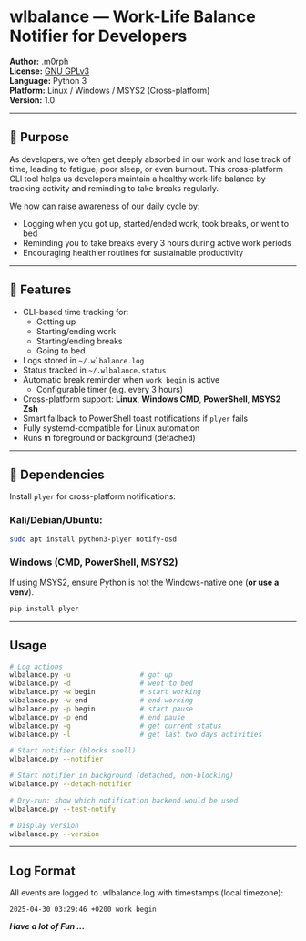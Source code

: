 # wlbalance — Work-Life Balance Notifier for Developers

**Author:** .m0rph  
**License:** [GNU GPLv3](https://gnu.org/licenses/gpl-3.0.html)  
**Language:** Python 3  
**Platform:** Linux / Windows / MSYS2 (Cross-platform)  
**Version:** 1.0

---

## 🧘 Purpose

As developers, we often get deeply absorbed in our work and lose track of time, leading to fatigue, poor sleep, or even burnout. This cross-platform CLI tool helps us developers maintain a healthy work-life balance by tracking activity and reminding to take breaks regularly.

We now can raise awareness of our daily cycle by:

- Logging when you got up, started/ended work, took breaks, or went to bed
- Reminding you to take breaks every 3 hours during active work periods
- Encouraging healthier routines for sustainable productivity

---

## 🚀 Features

- CLI-based time tracking for:
  - Getting up
  - Starting/ending work
  - Starting/ending breaks
  - Going to bed
- Logs stored in `~/.wlbalance.log`
- Status tracked in `~/.wlbalance.status`
- Automatic break reminder when `work begin` is active
   - Configurable timer (e.g. every 3 hours)
- Cross-platform support: **Linux**, **Windows CMD**, **PowerShell**, **MSYS2 Zsh**
- Smart fallback to PowerShell toast notifications if `plyer` fails
- Fully systemd-compatible for Linux automation
- Runs in foreground or background (detached)

---

## 🧰 Dependencies

Install `plyer` for cross-platform notifications:

### Kali/Debian/Ubuntu:
```bash
sudo apt install python3-plyer notify-osd
```

### Windows (CMD, PowerShell, MSYS2) 

If using MSYS2, ensure Python is not the Windows-native one (**or use a venv**).

```bash
pip install plyer
```

---

## Usage

```bash
# Log actions
wlbalance.py -u                 # got up
wlbalance.py -d                 # went to bed
wlbalance.py -w begin           # start working
wlbalance.py -w end             # end working
wlbalance.py -p begin           # start pause
wlbalance.py -p end             # end pause
wlbalance.py -g                 # get current status
wlbalance.py -l                 # get last two days activities

# Start notifier (blocks shell)
wlbalance.py --notifier

# Start notifier in background (detached, non-blocking)
wlbalance.py --detach-notifier

# Dry-run: show which notification backend would be used
wlbalance.py --test-notify

# Display version
wlbalance.py --version
```

---


## Log Format

All events are logged to .wlbalance.log with timestamps (local timezone):

```text
2025-04-30 03:29:46 +0200 work begin
```

***Have a lot of Fun ...***
